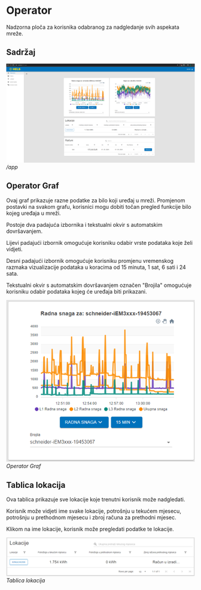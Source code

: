 # Operator

Nadzorna ploča za korisnika odabranog za nadgledanje svih aspekata mreže.

## Sadržaj

![Početna stranica operater predstavnika](../../assets/operator-home-page.png)
_/app_

## Operator Graf

Ovaj graf prikazuje razne podatke za bilo koji uređaj u mreži. Promjenom
postavki na svakom grafu, korisnici mogu dobiti točan pregled funkcije bilo
kojeg uređaja u mreži.

Postoje dva padajuća izbornika i tekstualni okvir s automatskim dovršavanjem.

Lijevi padajući izbornik omogućuje korisniku odabir vrste podataka koje želi
vidjeti.

Desni padajući izbornik omogućuje korisniku promjenu vremenskog razmaka
vizualizacije podataka u koracima od 15 minuta, 1 sat, 6 sati i 24 sata.

Tekstualni okvir s automatskim dovršavanjem označen "Brojila" omogućuje
korisniku odabir podataka kojeg će uređaja biti prikazani.

![Graf operater predstavnika](../../assets/operator-graph.png) _Operator Graf_

## Tablica lokacija

Ova tablica prikazuje sve lokacije koje trenutni korisnik može nadgledati.

Korisnik može vidjeti ime svake lokacije, potrošnju u tekućem mjesecu, potrošnju
u prethodnom mjesecu i zbroj računa za prethodni mjesec.

Klikom na ime lokacije, korisnik može pregledati podatke te lokacije.

![Tablica lokacija](../../assets/locations-table.png) _Tablica lokacija_
